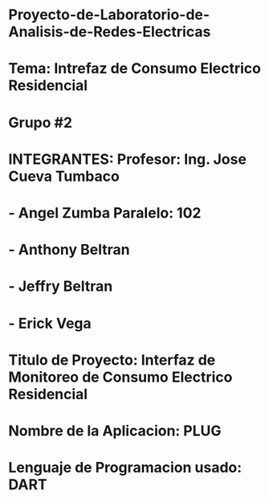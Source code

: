 #                       Proyecto-de-Laboratorio-de-Analisis-de-Redes-Electricas
#
#   Tema: Intrefaz de Consumo Electrico Residencial 
#   Grupo #2
#   INTEGRANTES:                        Profesor: Ing. Jose Cueva Tumbaco  
# - Angel Zumba                         Paralelo: 102
# - Anthony Beltran 
# - Jeffry Beltran 
# - Erick Vega
# 
# Titulo de Proyecto: Interfaz de Monitoreo de Consumo Electrico Residencial
# Nombre de la Aplicacion: PLUG
# Lenguaje de Programacion usado: DART
#
#
